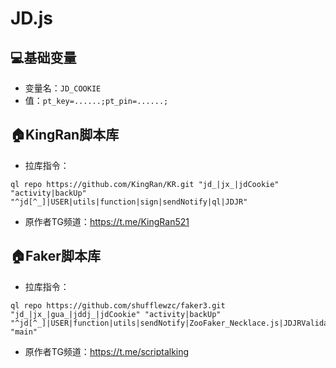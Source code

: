 # JD.js

## 💻基础变量

- 变量名：```JD_COOKIE```
- 值：```pt_key=......;pt_pin=......;```

## 🏠KingRan脚本库

- 拉库指令：
```
ql repo https://github.com/KingRan/KR.git "jd_|jx_|jdCookie" "activity|backUp" "^jd[^_]|USER|utils|function|sign|sendNotify|ql|JDJR"
```

- 原作者TG频道：https://t.me/KingRan521

## 🏠Faker脚本库

- 拉库指令：
```
ql repo https://github.com/shufflewzc/faker3.git "jd_|jx_|gua_|jddj_|jdCookie" "activity|backUp" "^jd[^_]|USER|function|utils|sendNotify|ZooFaker_Necklace.js|JDJRValidator_|sign_graphics_validate|ql|JDSignValidator|magic" "main"
```

- 原作者TG频道：https://t.me/scriptalking
